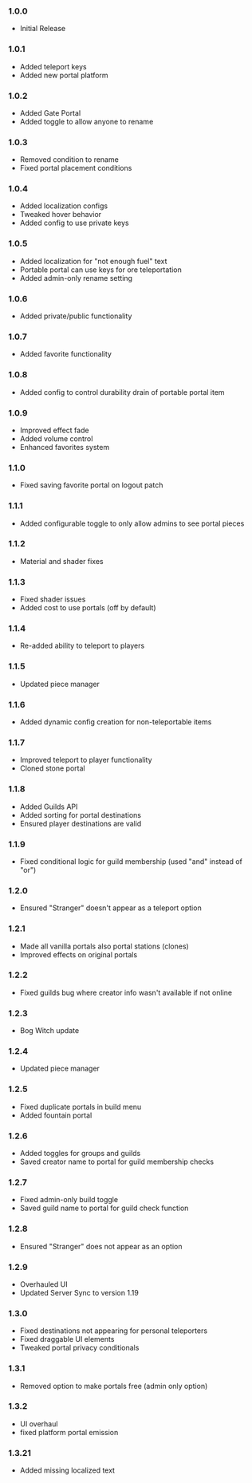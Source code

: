 ### 1.0.0
- Initial Release

### 1.0.1
- Added teleport keys
- Added new portal platform

### 1.0.2
- Added Gate Portal
- Added toggle to allow anyone to rename

### 1.0.3
- Removed condition to rename
- Fixed portal placement conditions

### 1.0.4
- Added localization configs
- Tweaked hover behavior
- Added config to use private keys

### 1.0.5
- Added localization for "not enough fuel" text
- Portable portal can use keys for ore teleportation
- Added admin-only rename setting

### 1.0.6
- Added private/public functionality

### 1.0.7
- Added favorite functionality

### 1.0.8
- Added config to control durability drain of portable portal item

### 1.0.9
- Improved effect fade
- Added volume control
- Enhanced favorites system

### 1.1.0
- Fixed saving favorite portal on logout patch

### 1.1.1
- Added configurable toggle to only allow admins to see portal pieces

### 1.1.2
- Material and shader fixes

### 1.1.3
- Fixed shader issues
- Added cost to use portals (off by default)

### 1.1.4
- Re-added ability to teleport to players

### 1.1.5
- Updated piece manager

### 1.1.6
- Added dynamic config creation for non-teleportable items

### 1.1.7
- Improved teleport to player functionality
- Cloned stone portal

### 1.1.8
- Added Guilds API
- Added sorting for portal destinations
- Ensured player destinations are valid

### 1.1.9
- Fixed conditional logic for guild membership (used "and" instead of "or")

### 1.2.0
- Ensured "Stranger" doesn't appear as a teleport option

### 1.2.1
- Made all vanilla portals also portal stations (clones)
- Improved effects on original portals

### 1.2.2
- Fixed guilds bug where creator info wasn't available if not online

### 1.2.3
- Bog Witch update

### 1.2.4
- Updated piece manager

### 1.2.5
- Fixed duplicate portals in build menu
- Added fountain portal

### 1.2.6
- Added toggles for groups and guilds
- Saved creator name to portal for guild membership checks

### 1.2.7
- Fixed admin-only build toggle
- Saved guild name to portal for guild check function

### 1.2.8
- Ensured "Stranger" does not appear as an option

### 1.2.9
- Overhauled UI
- Updated Server Sync to version 1.19

### 1.3.0
- Fixed destinations not appearing for personal teleporters
- Fixed draggable UI elements
- Tweaked portal privacy conditionals

### 1.3.1
- Removed option to make portals free (admin only option)

### 1.3.2
- UI overhaul
- fixed platform portal emission

### 1.3.21
- Added missing localized text
